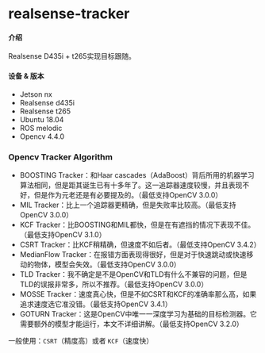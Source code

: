 # realsense-tracker

#### 介绍

Realsense D435i + t265实现目标跟随。

#### 设备 & 版本

- Jetson nx
- Realsense d435i
- Realsense t265
- Ubuntu 18.04
- ROS melodic
- Opencv 4.4.0

### Opencv Tracker Algorithm

- BOOSTING Tracker：和Haar cascades（AdaBoost）背后所用的机器学习算法相同，但是距其诞生已有十多年了。这一追踪器速度较慢，并且表现不好，但是作为元老还是有必要提及的。（最低支持OpenCV 3.0.0）
- MIL Tracker：比上一个追踪器更精确，但是失败率比较高。（最低支持OpenCV 3.0.0）
- KCF Tracker：比BOOSTING和MIL都快，但是在有遮挡的情况下表现不佳。（最低支持OpenCV 3.1.0）
- CSRT Tracker：比KCF稍精确，但速度不如后者。（最低支持OpenCV 3.4.2）
- MedianFlow Tracker：在报错方面表现得很好，但是对于快速跳动或快速移动的物体，模型会失效。（最低支持OpenCV 3.0.0）
- TLD Tracker：我不确定是不是OpenCV和TLD有什么不兼容的问题，但是TLD的误报非常多，所以不推荐。（最低支持OpenCV 3.0.0）
- MOSSE Tracker：速度真心快，但是不如CSRT和KCF的准确率那么高，如果追求速度选它准没错。（最低支持OpenCV 3.4.1）
- GOTURN Tracker：这是OpenCV中唯一一深度学习为基础的目标检测器。它需要额外的模型才能运行，本文不详细讲解。（最低支持OpenCV 3.2.0）

一般使用：`CSRT`（精度高）或者 `KCF`（速度快）